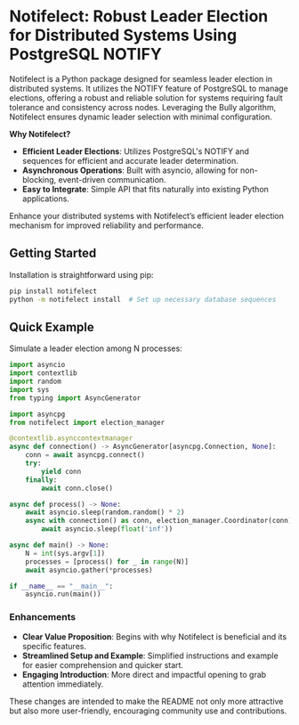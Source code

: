# **Notifelect: Robust Leader Election for Distributed Systems Using PostgreSQL NOTIFY**

Notifelect is a Python package designed for seamless leader election in distributed systems. It utilizes the NOTIFY feature of PostgreSQL to manage elections, offering a robust and reliable solution for systems requiring fault tolerance and consistency across nodes. Leveraging the Bully algorithm, Notifelect ensures dynamic leader selection with minimal configuration.

**Why Notifelect?**
- **Efficient Leader Elections**: Utilizes PostgreSQL's NOTIFY and sequences for efficient and accurate leader determination.
- **Asynchronous Operations**: Built with asyncio, allowing for non-blocking, event-driven communication.
- **Easy to Integrate**: Simple API that fits naturally into existing Python applications.

Enhance your distributed systems with Notifelect’s efficient leader election mechanism for improved reliability and performance.

## Getting Started
Installation is straightforward using pip:

```bash
pip install notifelect
python -m notifelect install  # Set up necessary database sequences
```

## Quick Example
Simulate a leader election among N processes:

```python
import asyncio
import contextlib
import random
import sys
from typing import AsyncGenerator

import asyncpg
from notifelect import election_manager

@contextlib.asynccontextmanager
async def connection() -> AsyncGenerator[asyncpg.Connection, None]:
    conn = await asyncpg.connect()
    try:
        yield conn
    finally:
        await conn.close()

async def process() -> None:
    await asyncio.sleep(random.random() * 2)
    async with connection() as conn, election_manager.Coordinator(conn):
        await asyncio.sleep(float('inf'))

async def main() -> None:
    N = int(sys.argv[1])
    processes = [process() for _ in range(N)]
    await asyncio.gather(*processes)

if __name__ == "__main__":
    asyncio.run(main())
```

### Enhancements
- **Clear Value Proposition**: Begins with why Notifelect is beneficial and its specific features.
- **Streamlined Setup and Example**: Simplified instructions and example for easier comprehension and quicker start.
- **Engaging Introduction**: More direct and impactful opening to grab attention immediately.

These changes are intended to make the README not only more attractive but also more user-friendly, encouraging community use and contributions.